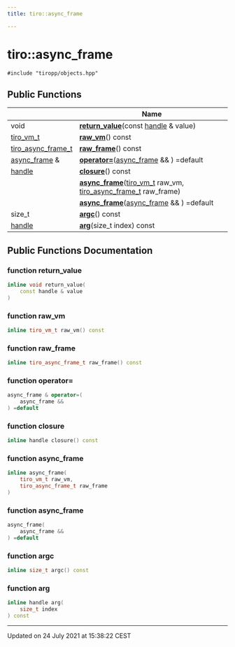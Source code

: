 ```yaml
---
title: tiro::async_frame

---
```


# tiro::async_frame






`#include "tiropp/objects.hpp"`

## Public Functions

|                | Name           |
| -------------- | -------------- |
| void | **[return_value](/docs/api/classes/classtiro_1_1async__frame#function-return_value)**(const [handle](/docs/api/classes/classtiro_1_1handle) & value) |
| [tiro_vm_t](/docs/api/files/def_8h#typedef-tiro_vm_t) | **[raw_vm](/docs/api/classes/classtiro_1_1async__frame#function-raw_vm)**() const |
| [tiro_async_frame_t](/docs/api/files/def_8h#typedef-tiro_async_frame_t) | **[raw_frame](/docs/api/classes/classtiro_1_1async__frame#function-raw_frame)**() const |
| [async_frame](/docs/api/classes/classtiro_1_1async__frame) & | **[operator=](/docs/api/classes/classtiro_1_1async__frame#function-operator=)**([async_frame](/docs/api/classes/classtiro_1_1async__frame) && ) =default |
| [handle](/docs/api/classes/classtiro_1_1handle) | **[closure](/docs/api/classes/classtiro_1_1async__frame#function-closure)**() const |
| | **[async_frame](/docs/api/classes/classtiro_1_1async__frame#function-async_frame)**([tiro_vm_t](/docs/api/files/def_8h#typedef-tiro_vm_t) raw_vm, [tiro_async_frame_t](/docs/api/files/def_8h#typedef-tiro_async_frame_t) raw_frame) |
| | **[async_frame](/docs/api/classes/classtiro_1_1async__frame#function-async_frame)**([async_frame](/docs/api/classes/classtiro_1_1async__frame) && ) =default |
| size_t | **[argc](/docs/api/classes/classtiro_1_1async__frame#function-argc)**() const |
| [handle](/docs/api/classes/classtiro_1_1handle) | **[arg](/docs/api/classes/classtiro_1_1async__frame#function-arg)**(size_t index) const |

## Public Functions Documentation

### function return_value

```cpp
inline void return_value(
    const handle & value
)
```


### function raw_vm

```cpp
inline tiro_vm_t raw_vm() const
```


### function raw_frame

```cpp
inline tiro_async_frame_t raw_frame() const
```


### function operator=

```cpp
async_frame & operator=(
    async_frame && 
) =default
```


### function closure

```cpp
inline handle closure() const
```


### function async_frame

```cpp
inline async_frame(
    tiro_vm_t raw_vm,
    tiro_async_frame_t raw_frame
)
```


### function async_frame

```cpp
async_frame(
    async_frame && 
) =default
```


### function argc

```cpp
inline size_t argc() const
```


### function arg

```cpp
inline handle arg(
    size_t index
) const
```


-------------------------------

Updated on 24 July 2021 at 15:38:22 CEST